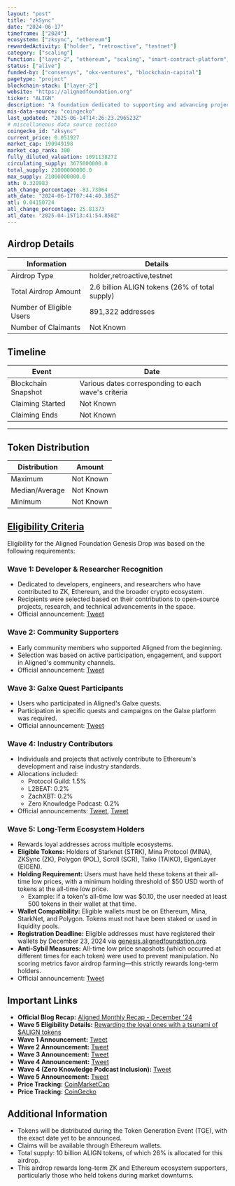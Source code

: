 ```yaml
---
layout: "post"
title: "zkSync"
date: "2024-06-17"
timeframe: ["2024"]
ecosystem: ["zksync", "ethereum"]
rewardedActivity: ["holder", "retroactive", "testnet"]
category: ["scaling"]
function: ["layer-2", "ethereum", "scaling", "smart-contract-platform", "zero-knowledge"]
status: ["alive"]
funded-by: ["consensys", "okx-ventures", "blockchain-capital"]
pagetype: "project"
blockchain-stack: ["layer-2"]
website: "https://alignedfoundation.org"
ticker: "ALIGN"
description: "A foundation dedicated to supporting and advancing projects within the Ethereum and Zero Knowledge (ZK) ecosystems."
mis-data-source: "coingecko"
last_updated: "2025-06-14T14:26:23.296523Z"
# miscellaneous data source section
coingecko_id: "zksync"
current_price: 0.051927
market_cap: 190949198
market_cap_rank: 300
fully_diluted_valuation: 1091138272
circulating_supply: 3675000000.0
total_supply: 21000000000.0
max_supply: 21000000000.0
ath: 0.320983
ath_change_percentage: -83.73064
ath_date: "2024-06-17T07:44:40.385Z"
atl: 0.04150724
atl_change_percentage: 25.81373
atl_date: "2025-04-15T13:41:54.850Z"
---
```


## Airdrop Details

| Information              | Details                                        |
| ------------------------ | ---------------------------------------------- |
| Airdrop Type             | holder,retroactive,testnet                     |
| Total Airdrop Amount     | 2.6 billion ALIGN tokens (26% of total supply) |
| Number of Eligible Users | 891,322 addresses                              |
| Number of Claimants      | Not Known                                      |

## Timeline

| Event               | Date                                                |
| ------------------- | --------------------------------------------------- |
| Blockchain Snapshot | Various dates corresponding to each wave's criteria |
| Claiming Started    | Not Known                                           |
| Claiming Ends       | Not Known                                           |

---

## Token Distribution

| Distribution   | Amount    |
| -------------- | --------- |
| Maximum        | Not Known |
| Median/Average | Not Known |
| Minimum        | Not Known |

## [Eligibility Criteria](https://blog.alignedlayer.com/rewarding-the-loyal-ones-with-a-tsunami-of-align-tokens/)

Eligibility for the Aligned Foundation Genesis Drop was based on the following requirements:

### Wave 1: Developer & Researcher Recognition
- Dedicated to developers, engineers, and researchers who have contributed to ZK, Ethereum, and the broader crypto ecosystem.
- Recipients were selected based on their contributions to open-source projects, research, and technical advancements in the space.
- Official announcement: [Tweet](https://x.com/AlignedFndn/status/1865284878272492027)

### Wave 2: Community Supporters
- Early community members who supported Aligned from the beginning.
- Selection was based on active participation, engagement, and support in Aligned's community channels.
- Official announcement: [Tweet](https://x.com/alignedlayer/status/1867025781676769642)

### Wave 3: Galxe Quest Participants
- Users who participated in Aligned's Galxe quests.
- Participation in specific quests and campaigns on the Galxe platform was required.
- Official announcement: [Tweet](https://x.com/alignedlayer/status/1868019346385347013)

### Wave 4: Industry Contributors
- Individuals and projects that actively contribute to Ethereum's development and raise industry standards.
- Allocations included:
  - Protocol Guild: 1.5%
  - L2BEAT: 0.2%
  - ZachXBT: 0.2%
  - Zero Knowledge Podcast: 0.2%
- Official announcements: [Tweet](https://x.com/alignedlayer/status/1868480361824760301), [Tweet](https://x.com/alignedlayer/status/1871284879394267136)

### Wave 5: Long-Term Ecosystem Holders
- Rewards loyal addresses across multiple ecosystems.
- **Eligible Tokens:** Holders of Starknet (STRK), Mina Protocol (MINA), ZKSync (ZK), Polygon (POL), Scroll (SCR), Taiko (TAIKO), EigenLayer (EIGEN).
- **Holding Requirement:** Users must have held these tokens at their all-time low prices, with a minimum holding threshold of $50 USD worth of tokens at the all-time low price.
  - Example: If a token's all-time low was $0.10, the user needed at least 500 tokens in their wallet at that time.
- **Wallet Compatibility:** Eligible wallets must be on Ethereum, Mina, StarkNet, and Polygon. Tokens must not have been staked or used in liquidity pools.
- **Registration Deadline:** Eligible addresses must have registered their wallets by December 23, 2024 via [genesis.alignedfoundation.org](https://genesis.alignedfoundation.org).
- **Anti-Sybil Measures:** All-time low price snapshots (which occurred at different times for each token) were used to prevent manipulation. No scoring metrics favor airdrop farming—this strictly rewards long-term holders.
- Official announcement: [Tweet](https://x.com/alignedlayer/status/1868959198689501363)

## Important Links

- **Official Blog Recap:** [Aligned Monthly Recap - December '24](https://blog.alignedlayer.com/aligned-monthly-recap-december-24/)
- **Wave 5 Eligibility Details:** [Rewarding the loyal ones with a tsunami of $ALIGN tokens](https://blog.alignedlayer.com/rewarding-the-loyal-ones-with-a-tsunami-of-align-tokens/)
- **Wave 1 Announcement:** [Tweet](https://x.com/AlignedFndn/status/1865284878272492027)
- **Wave 2 Announcement:** [Tweet](https://x.com/alignedlayer/status/1867025781676769642)
- **Wave 3 Announcement:** [Tweet](https://x.com/alignedlayer/status/1868019346385347013)
- **Wave 4 Announcement:** [Tweet](https://x.com/alignedlayer/status/1868480361824760301)
- **Wave 4 (Zero Knowledge Podcast inclusion):** [Tweet](https://x.com/alignedlayer/status/1871284879394267136)
- **Wave 5 Announcement:** [Tweet](https://x.com/alignedlayer/status/1868959198689501363)
- **Price Tracking:** [CoinMarketCap](https://coinmarketcap.com/currencies/aligned)
- **Price Tracking:** [CoinGecko](https://www.coingecko.com/en/coins/aligned)

## Additional Information

- Tokens will be distributed during the Token Generation Event (TGE), with the exact date yet to be announced.
- Claims will be available through Ethereum wallets.
- Total supply: 10 billion ALIGN tokens, of which 26% is allocated for this airdrop.
- This airdrop rewards long-term ZK and Ethereum ecosystem supporters, particularly those who held tokens during market downturns.